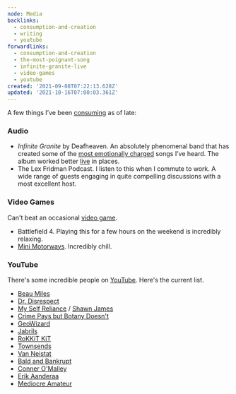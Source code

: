 ```yaml
---
node: Media
backlinks:
  - consumption-and-creation
  - writing
  - youtube
forwardlinks:
  - consumption-and-creation
  - the-most-poignant-song
  - infinite-granite-live
  - video-games
  - youtube
created: '2021-09-08T07:22:13.628Z'
updated: '2021-10-16T07:00:03.361Z'
---
```


A few things I’ve been [consuming](consumption-and-creation.md) as of late:

### Audio 

- _Infinite Granite_ by Deafheaven. An absolutely phenomenal band that has created some of the [most emotionally charged](the-most-poignant-song.md) songs I’ve heard. The album worked better [live](infinite-granite-live.md) in places. 
- The Lex Fridman Podcast. I listen to this when I commute to work. A wide range of guests engaging in quite compelling discussions with a most excellent host.

### Video Games 

Can't beat an occasional [video game](video-games.md). 

- Battlefield 4. Playing this for a few hours on the weekend is incredibly relaxing. 
- [Mini Motorways](https://store.steampowered.com/app/1127500/Mini_Motorways/). Incredibly chill. 


### YouTube 

There's some incredible people on [YouTube](youtube.md). Here's the current list. 

- [Beau Miles](https://www.youtube.com/c/BeauMiles)
- [Dr. Disrespect](https://www.youtube.com/c/DrDisRespect)
- [My Self Reliance](https://www.youtube.com/c/ShawnJamesMySelfReliance) / [Shawn James](https://www.youtube.com/c/ShawnJames1) 
- [Crime Pays but Botany Doesn't](https://www.youtube.com/c/CrimePaysButBotanyDoesnt)
- [GeoWizard](https://www.youtube.com/c/GeoWizard)
- [Jabrils](https://www.youtube.com/c/Jabrils)
- [RoKKiT KiT](https://www.youtube.com/c/rokkitkit)
- [Townsends](https://www.youtube.com/user/jastownsendandson)
- [Van Neistat](https://www.youtube.com/user/VanNeistat)
- [Bald and Bankrupt](https://www.youtube.com/c/baldandbankrupt)
- [Conner O'Malley](https://www.youtube.com/user/omalleyrock)
- [Erik Aanderaa](https://www.youtube.com/c/ErikAanderaa)
- [Mediocre Amateur](https://www.youtube.com/c/MediocreAmateur)
